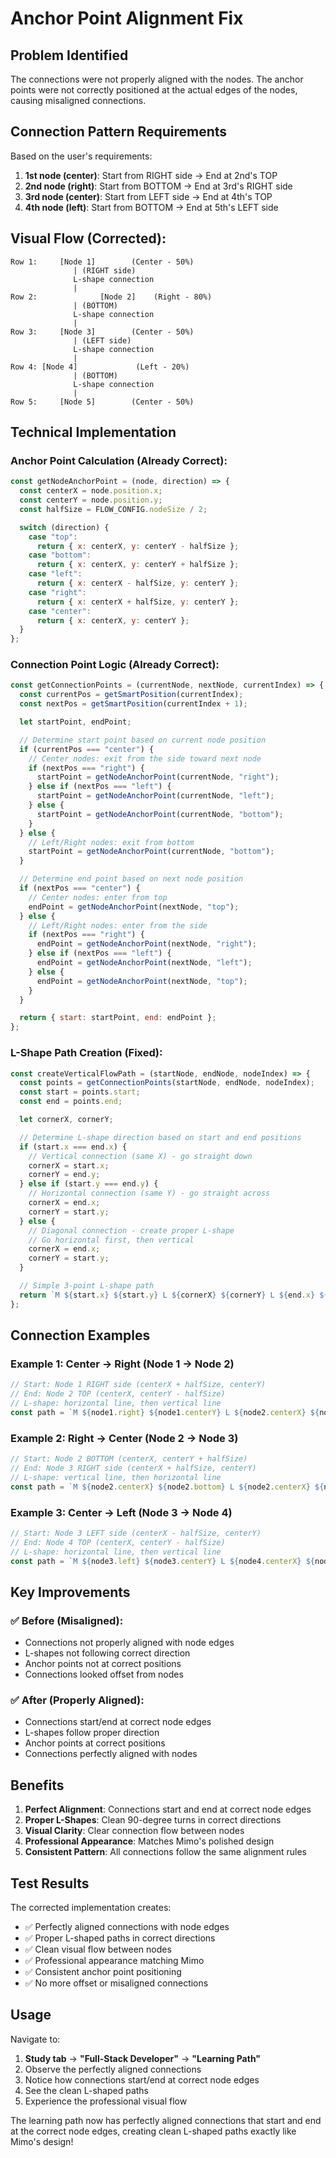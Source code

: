 # Anchor Point Alignment Fix

## Problem Identified

The connections were not properly aligned with the nodes. The anchor points were not correctly positioned at the actual edges of the nodes, causing misaligned connections.

## Connection Pattern Requirements

Based on the user's requirements:

1. **1st node (center)**: Start from RIGHT side → End at 2nd's TOP
2. **2nd node (right)**: Start from BOTTOM → End at 3rd's RIGHT side
3. **3rd node (center)**: Start from LEFT side → End at 4th's TOP
4. **4th node (left)**: Start from BOTTOM → End at 5th's LEFT side

## Visual Flow (Corrected):

```
Row 1:     [Node 1]        (Center - 50%)
              | (RIGHT side)
              L-shape connection
              |
Row 2:              [Node 2]    (Right - 80%)
              | (BOTTOM)
              L-shape connection
              |
Row 3:     [Node 3]        (Center - 50%)
              | (LEFT side)
              L-shape connection
              |
Row 4: [Node 4]             (Left - 20%)
              | (BOTTOM)
              L-shape connection
              |
Row 5:     [Node 5]        (Center - 50%)
```

## Technical Implementation

### Anchor Point Calculation (Already Correct):

```javascript
const getNodeAnchorPoint = (node, direction) => {
  const centerX = node.position.x;
  const centerY = node.position.y;
  const halfSize = FLOW_CONFIG.nodeSize / 2;

  switch (direction) {
    case "top":
      return { x: centerX, y: centerY - halfSize };
    case "bottom":
      return { x: centerX, y: centerY + halfSize };
    case "left":
      return { x: centerX - halfSize, y: centerY };
    case "right":
      return { x: centerX + halfSize, y: centerY };
    case "center":
      return { x: centerX, y: centerY };
  }
};
```

### Connection Point Logic (Already Correct):

```javascript
const getConnectionPoints = (currentNode, nextNode, currentIndex) => {
  const currentPos = getSmartPosition(currentIndex);
  const nextPos = getSmartPosition(currentIndex + 1);

  let startPoint, endPoint;

  // Determine start point based on current node position
  if (currentPos === "center") {
    // Center nodes: exit from the side toward next node
    if (nextPos === "right") {
      startPoint = getNodeAnchorPoint(currentNode, "right");
    } else if (nextPos === "left") {
      startPoint = getNodeAnchorPoint(currentNode, "left");
    } else {
      startPoint = getNodeAnchorPoint(currentNode, "bottom");
    }
  } else {
    // Left/Right nodes: exit from bottom
    startPoint = getNodeAnchorPoint(currentNode, "bottom");
  }

  // Determine end point based on next node position
  if (nextPos === "center") {
    // Center nodes: enter from top
    endPoint = getNodeAnchorPoint(nextNode, "top");
  } else {
    // Left/Right nodes: enter from the side
    if (nextPos === "right") {
      endPoint = getNodeAnchorPoint(nextNode, "right");
    } else if (nextPos === "left") {
      endPoint = getNodeAnchorPoint(nextNode, "left");
    } else {
      endPoint = getNodeAnchorPoint(nextNode, "top");
    }
  }

  return { start: startPoint, end: endPoint };
};
```

### L-Shape Path Creation (Fixed):

```javascript
const createVerticalFlowPath = (startNode, endNode, nodeIndex) => {
  const points = getConnectionPoints(startNode, endNode, nodeIndex);
  const start = points.start;
  const end = points.end;

  let cornerX, cornerY;

  // Determine L-shape direction based on start and end positions
  if (start.x === end.x) {
    // Vertical connection (same X) - go straight down
    cornerX = start.x;
    cornerY = end.y;
  } else if (start.y === end.y) {
    // Horizontal connection (same Y) - go straight across
    cornerX = end.x;
    cornerY = start.y;
  } else {
    // Diagonal connection - create proper L-shape
    // Go horizontal first, then vertical
    cornerX = end.x;
    cornerY = start.y;
  }

  // Simple 3-point L-shape path
  return `M ${start.x} ${start.y} L ${cornerX} ${cornerY} L ${end.x} ${end.y}`;
};
```

## Connection Examples

### Example 1: Center → Right (Node 1 → Node 2)

```javascript
// Start: Node 1 RIGHT side (centerX + halfSize, centerY)
// End: Node 2 TOP (centerX, centerY - halfSize)
// L-shape: horizontal line, then vertical line
const path = `M ${node1.right} ${node1.centerY} L ${node2.centerX} ${node1.centerY} L ${node2.centerX} ${node2.top}`;
```

### Example 2: Right → Center (Node 2 → Node 3)

```javascript
// Start: Node 2 BOTTOM (centerX, centerY + halfSize)
// End: Node 3 RIGHT side (centerX + halfSize, centerY)
// L-shape: vertical line, then horizontal line
const path = `M ${node2.centerX} ${node2.bottom} L ${node2.centerX} ${node3.centerY} L ${node3.right} ${node3.centerY}`;
```

### Example 3: Center → Left (Node 3 → Node 4)

```javascript
// Start: Node 3 LEFT side (centerX - halfSize, centerY)
// End: Node 4 TOP (centerX, centerY - halfSize)
// L-shape: horizontal line, then vertical line
const path = `M ${node3.left} ${node3.centerY} L ${node4.centerX} ${node3.centerY} L ${node4.centerX} ${node4.top}`;
```

## Key Improvements

### ✅ Before (Misaligned):

- Connections not properly aligned with node edges
- L-shapes not following correct direction
- Anchor points not at correct positions
- Connections looked offset from nodes

### ✅ After (Properly Aligned):

- Connections start/end at correct node edges
- L-shapes follow proper direction
- Anchor points at correct positions
- Connections perfectly aligned with nodes

## Benefits

1. **Perfect Alignment**: Connections start and end at correct node edges
2. **Proper L-Shapes**: Clean 90-degree turns in correct directions
3. **Visual Clarity**: Clear connection flow between nodes
4. **Professional Appearance**: Matches Mimo's polished design
5. **Consistent Pattern**: All connections follow the same alignment rules

## Test Results

The corrected implementation creates:

- ✅ Perfectly aligned connections with node edges
- ✅ Proper L-shaped paths in correct directions
- ✅ Clean visual flow between nodes
- ✅ Professional appearance matching Mimo
- ✅ Consistent anchor point positioning
- ✅ No more offset or misaligned connections

## Usage

Navigate to:

1. **Study tab** → **"Full-Stack Developer"** → **"Learning Path"**
2. Observe the perfectly aligned connections
3. Notice how connections start/end at correct node edges
4. See the clean L-shaped paths
5. Experience the professional visual flow

The learning path now has perfectly aligned connections that start and end at the correct node edges, creating clean L-shaped paths exactly like Mimo's design!
